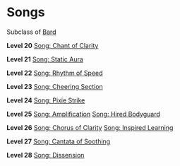 <!-- TITLE: Aristocrat -->
<!-- SUBTITLE: Better than you at everything, or at least that's what they would have you believe.  Born into nobility and riches, the Aristocrat is often pompous, but that braggadocio was well earned.  Once upon a time they were a force to be reckoned with, but a vengeful force taught them humility and now these bards can be found aiding others, bolstering their abilities with songs and dirges. -->

# Songs
Subclass of [Bard](bard)

**Level 20**
[Song: Chant of Clarity](chant-of-clarity)

**Level 21**
[Song: Static Aura](static-aura)

**Level 22**
[Song: Rhythm of Speed](rhythm-of-speed)

**Level 23**
[Song: Cheering Section](cheering-section)

**Level 24**
[Song: Pixie Strike](pixie-strike)

**Level 25**
[Song: Amplification](amplification)
[Song: Hired Bodyguard](hired-bodyguard)

**Level 26**
[Song: Chorus of Clarity](chorus-of-clarity)
[Song: Inspired Learning](inspired-learning)

**Level 27**
[Song: Cantata of Soothing](cantata-of-soothing)

**Level 28**
[Song: Dissension](dissension)
